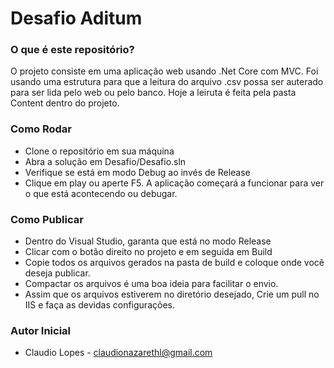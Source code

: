 # Desafio Aditum

### O que é este repositório? ###

O projeto consiste em uma aplicação web usando .Net Core com MVC. Foi usando uma estrutura para que a leitura do arquivo .csv possa ser auterado para ser lida pelo web ou pelo banco. Hoje a leiruta é feita pela pasta Content dentro do projeto.

### Como Rodar ###

* Clone o repositório em sua máquina
* Abra a solução em Desafio/Desafio.sln
* Verifique se está em modo Debug ao invés de Release
* Clique em play ou aperte F5. A aplicação começará a funcionar para ver o que está acontecendo ou debugar.

### Como Publicar ###

* Dentro do Visual Studio, garanta que está no modo Release
* Clicar com o botão direito no projeto e em seguida em Build
* Copie todos os arquivos gerados na pasta de build e coloque onde você deseja publicar.
* Compactar os arquivos é uma boa ideia para facilitar o envio.
* Assim que os arquivos estiverem no diretório desejado, Crie um pull no IIS e faça as devidas configurações.

### Autor Inicial ###

* Claudio Lopes - claudionazarethl@gmail.com
